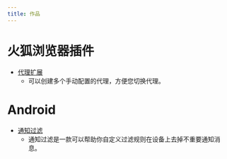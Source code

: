 ```yaml
---
title: 作品
---
```


# 火狐浏览器插件

+ [代理扩展](https://github.com/Webb-L/ProxyExtensionFirefox)
  + 可以创建多个手动配置的代理，方便您切换代理。

# Android

+ [通知过滤](https://coolapk.com/apk/top.webb_l.notificationfilter)
  + 通知过滤是一款可以帮助你自定义过滤规则在设备上去掉不重要通知消息。